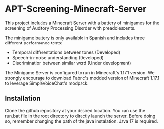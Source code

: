 # APT-Screening-Minecraft-Server

This project includes a Minecraft Server with a battery of minigames for the screening of Auditory Processing Disorder with preadolescents.

The minigame battery is only available in Spanish and includes three different performance tests:

- Temporal differentations between tones (Developed)
- Speech-in-noise understanding (Developed)
- Discrimination between similar word (Under development)

The Minigame Server is configured to run in Minecraft's 1.17.1 version. We strongly encourage to download Fabric's modded version of Minecraft 1.17.1 to leverage SimpleVoiceChat's modpack.

## Installation

Clone the github repository at your desired location. You can use the run.bat file in the root directory to directly launch the server. Before doing so, remember changing the path of the java instalation. Java 17 is required.
